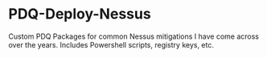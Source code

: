 # PDQ-Deploy-Nessus
Custom PDQ Packages for common Nessus mitigations I have come across over the years. Includes Powershell scripts, registry keys, etc.
